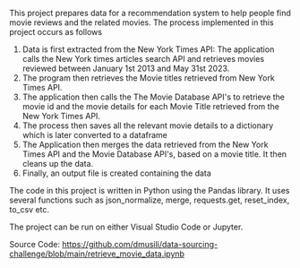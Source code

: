 This project prepares data for a recommendation system to help people find movie reviews and the related movies. The process implemented in this project occurs as follows
1) Data is first extracted from the New York Times API: The application calls the New York times articles search API and retrieves movies reviewed between January 1st 2013 and May 31st 2023.
2) The program then retrieves the Movie titles retrieved from New York Times API.
3) The application then calls the The Movie Database API's to retrieve the movie id and the movie details for each Movie Title retrieved from the New York Times API.
4) The process then saves all the relevant movie details to a dictionary which is later converted to a dataframe
5) The Application then merges the data retrieved from the New York Times API and the Movie Database API's, based on a movie title. It then cleans up the data.
6) Finally, an output file is created containing the data

The code in this project is written in Python using the Pandas library. It uses several functions such as json_normalize, merge, requests.get, reset_index, to_csv etc.

The project can be run on either Visual Studio Code or Jupyter.

Source Code: https://github.com/dmusili/data-sourcing-challenge/blob/main/retrieve_movie_data.ipynb
